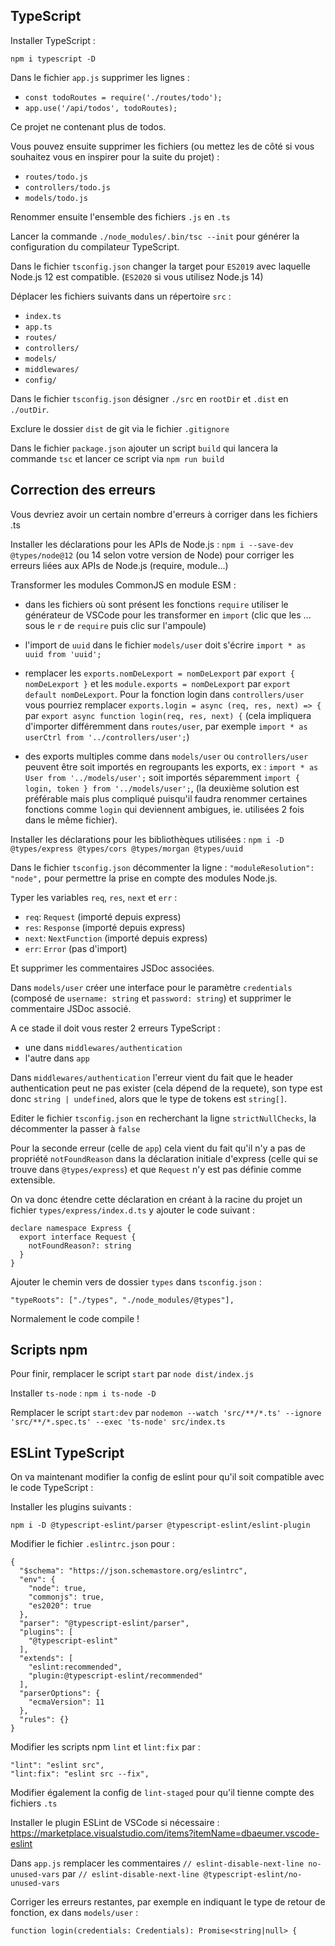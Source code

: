 
## TypeScript

Installer TypeScript :

`npm i typescript -D`

Dans le fichier `app.js` supprimer les lignes :

- `const todoRoutes = require('./routes/todo');`
- `app.use('/api/todos', todoRoutes);`

Ce projet ne contenant plus de todos.

Vous pouvez ensuite supprimer les fichiers (ou mettez les de côté si vous souhaitez vous en inspirer pour la suite du projet) :

- `routes/todo.js`
- `controllers/todo.js`
- `models/todo.js`

Renommer ensuite l'ensemble des fichiers `.js` en `.ts`

Lancer la commande `./node_modules/.bin/tsc --init` pour générer la configuration du compilateur TypeScript.

Dans le fichier `tsconfig.json` changer la target pour `ES2019` avec laquelle Node.js 12 est compatible. (`ES2020` si vous utilisez Node.js 14)

Déplacer les fichiers suivants dans un répertoire `src` :

- `index.ts`
- `app.ts`
- `routes/`
- `controllers/`
- `models/`
- `middlewares/`
- `config/`

Dans le fichier `tsconfig.json` désigner `./src` en `rootDir` et `.dist` en `./outDir`.

Exclure le dossier `dist` de git via le fichier `.gitignore`

Dans le fichier `package.json` ajouter un script `build` qui lancera la commande `tsc` et lancer ce script via `npm run build`

## Correction des erreurs

Vous devriez avoir un certain nombre d'erreurs à corriger dans les fichiers .ts

Installer les déclarations pour les APIs de Node.js : `npm i --save-dev @types/node@12` (ou 14 selon votre version de Node) pour corriger les erreurs liées aux APIs de Node.js (require, module...)

Transformer les modules CommonJS en module ESM :

- dans les fichiers où sont présent les fonctions `require` utiliser le générateur de VSCode pour les transformer en `import` (clic que les ... sous le `r` de `require` puis clic sur l'ampoule)

- l'import de `uuid` dans le fichier `models/user` doit s'écrire `import * as uuid from 'uuid';`

- remplacer les `exports.nomDeLexport = nomDeLexport` par `export { nomDeLexport }` et les `module.exports = nomDeLexport` par `export default nomDeLexport`. Pour la fonction login dans `controllers/user` vous pourriez remplacer `exports.login = async (req, res, next) => {` par `export async function login(req, res, next) {` (cela impliquera d'importer différemment dans `routes/user`, par exemple `import * as userCtrl from '../controllers/user';`)

- des exports multiples comme dans `models/user` ou `controllers/user` peuvent être soit importés en regroupants les exports, ex : `import * as User from '../models/user';` soit importés séparemment `import { login, token } from '../models/user';`, (la deuxième solution est préférable mais plus compliqué puisqu'il faudra renommer certaines fonctions comme `login` qui deviennent ambigues, ie. utilisées 2 fois dans le même fichier).

Installer les déclarations pour les bibliothèques utilisées : `npm i -D @types/express @types/cors @types/morgan @types/uuid`   

Dans le fichier `tsconfig.json` décommenter la ligne :
`"moduleResolution": "node",` pour permettre la prise en compte des modules Node.js.

Typer les variables `req`, `res`, `next` et `err` :
- `req`: `Request` (importé depuis express)
- `res`: `Response` (importé depuis express)
- `next`: `NextFunction` (importé depuis express)
- `err`: `Error` (pas d'import)

Et supprimer les commentaires JSDoc associées.

Dans `models/user` créer une interface pour le paramètre `credentials` (composé de `username: string` et `password: string`) et supprimer le commentaire JSDoc associé.

A ce stade il doit vous rester 2 erreurs TypeScript :
- une dans `middlewares/authentication` 
- l'autre dans `app`

Dans `middlewares/authentication` l'erreur vient du fait que le header authentication peut ne pas exister (cela dépend de la requete), son type est donc `string | undefined`, alors que le type de tokens est `string[]`.

Editer le fichier `tsconfig.json` en recherchant la ligne `strictNullChecks`, la décommenter la passer à `false`

Pour la seconde erreur (celle de `app`) cela vient du fait qu'il n'y a pas de propriété `notFoundReason` dans la déclaration initiale d'express (celle qui se trouve dans `@types/express`) et que `Request` n'y est pas définie comme extensible.

On va donc étendre cette déclaration en créant à la racine du projet un fichier `types/express/index.d.ts` y ajouter le code suivant :

```
declare namespace Express {
  export interface Request {
    notFoundReason?: string
  }
}
```

Ajouter le chemin vers de dossier `types` dans `tsconfig.json` :

```
"typeRoots": ["./types", "./node_modules/@types"],
```

Normalement le code compile !

## Scripts npm

Pour finir, remplacer le script `start` par `node dist/index.js`

Installer `ts-node` : `npm i ts-node -D`

Remplacer le script `start:dev` par `nodemon --watch 'src/**/*.ts' --ignore 'src/**/*.spec.ts' --exec 'ts-node' src/index.ts`

## ESLint TypeScript

On va maintenant modifier la config de eslint pour qu'il soit compatible avec le code TypeScript :

Installer les plugins suivants :

```
npm i -D @typescript-eslint/parser @typescript-eslint/eslint-plugin
```

Modifier le fichier `.eslintrc.json` pour :

```
{
  "$schema": "https://json.schemastore.org/eslintrc",
  "env": {
    "node": true,
    "commonjs": true,
    "es2020": true
  },
  "parser": "@typescript-eslint/parser",
  "plugins": [
    "@typescript-eslint"
  ],
  "extends": [
    "eslint:recommended",
    "plugin:@typescript-eslint/recommended"
  ],
  "parserOptions": {
    "ecmaVersion": 11
  },
  "rules": {}
}
```

Modifier les scripts npm `lint` et `lint:fix` par :

```
"lint": "eslint src",
"lint:fix": "eslint src --fix",
```

Modifier également la config de `lint-staged` pour qu'il tienne compte des fichiers `.ts`

Installer le plugin ESLint de VSCode si nécessaire : https://marketplace.visualstudio.com/items?itemName=dbaeumer.vscode-eslint

Dans `app.js` remplacer les commentaires `// eslint-disable-next-line no-unused-vars` par `// eslint-disable-next-line @typescript-eslint/no-unused-vars`

Corriger les erreurs restantes, par exemple en indiquant le type de retour de fonction, ex dans `models/user` :

```
function login(credentials: Credentials): Promise<string|null> {
```


